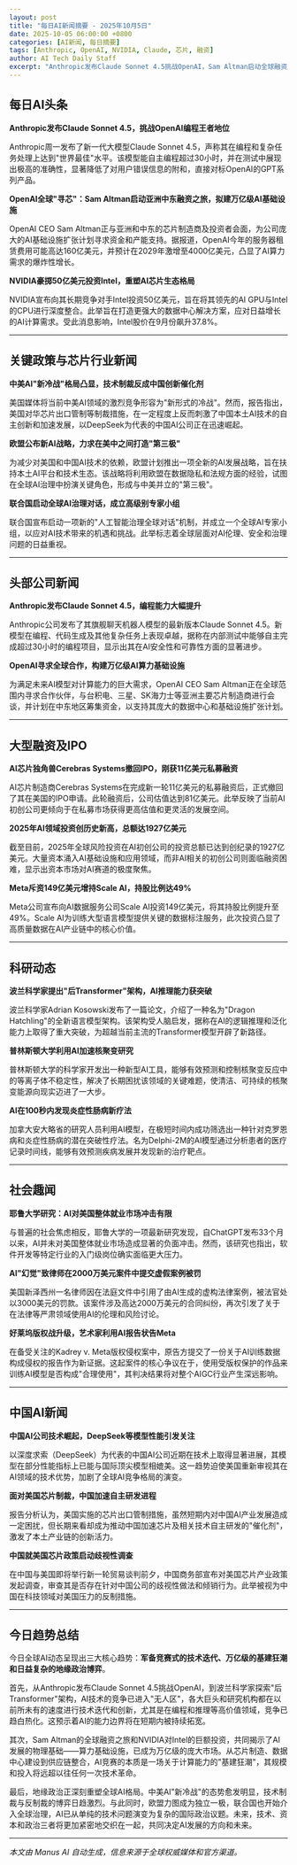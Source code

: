 ```yaml
---
layout: post
title: "每日AI新闻摘要 - 2025年10月5日"
date: 2025-10-05 06:00:00 +0800
categories: [AI新闻, 每日摘要]
tags: [Anthropic, OpenAI, NVIDIA, Claude, 芯片, 融资]
author: AI Tech Daily Staff
excerpt: "Anthropic发布Claude Sonnet 4.5挑战OpenAI，Sam Altman启动全球融资之旅，NVIDIA豪掷50亿投资Intel重塑AI芯片格局"
---
```


## 每日AI头条

**Anthropic发布Claude Sonnet 4.5，挑战OpenAI编程王者地位**

Anthropic周一发布了新一代大模型Claude Sonnet 4.5，声称其在编程和复杂任务处理上达到"世界最佳"水平。该模型能自主编程超过30小时，并在测试中展现出极高的准确性，显著降低了对用户错误信息的附和，直接对标OpenAI的GPT系列产品。

**OpenAI全球"寻芯"：Sam Altman启动亚洲中东融资之旅，拟建万亿级AI基础设施**

OpenAI CEO Sam Altman正与亚洲和中东的芯片制造商及投资者会面，为公司庞大的AI基础设施扩张计划寻求资金和产能支持。据报道，OpenAI今年的服务器租赁费用可能高达160亿美元，并预计在2029年激增至4000亿美元，凸显了AI算力需求的爆炸性增长。

**NVIDIA豪掷50亿美元投资Intel，重塑AI芯片生态格局**

NVIDIA宣布向其长期竞争对手Intel投资50亿美元，旨在将其领先的AI GPU与Intel的CPU进行深度整合。此举旨在打造更强大的数据中心解决方案，应对日益增长的AI计算需求。受此消息影响，Intel股价在9月份飙升37.8%。

---

## 关键政策与芯片行业新闻

**中美AI"新冷战"格局凸显，技术制裁反成中国创新催化剂**

美国媒体将当前中美AI领域的激烈竞争形容为"新形式的冷战"。然而，报告指出，美国对华芯片出口管制等制裁措施，在一定程度上反而刺激了中国本土AI技术的自主创新和加速发展，以DeepSeek为代表的中国AI公司正在迅速崛起。

**欧盟公布新AI战略，力求在美中之间打造"第三极"**

为减少对美国和中国AI技术的依赖，欧盟计划推出一项全新的AI发展战略，旨在扶持本土AI平台和技术生态。该战略将利用欧盟在数据隐私和法规方面的经验，试图在全球AI治理中扮演关键角色，形成与中美并立的"第三极"。

**联合国启动全球AI治理对话，成立高级别专家小组**

联合国宣布启动一项新的"人工智能治理全球对话"机制，并成立一个全球AI专家小组，以应对AI技术带来的机遇和挑战。此举标志着全球层面对AI伦理、安全和治理问题的日益重视。

---

## 头部公司新闻

**Anthropic发布Claude Sonnet 4.5，编程能力大幅提升**

Anthropic公司发布了其旗舰聊天机器人模型的最新版本Claude Sonnet 4.5。新模型在编程、代码生成及其他复杂任务上表现卓越，据称在内部测试中能够自主完成超过30小时的编程项目，显示出其在AI安全性和可靠性方面的显著进步。

**OpenAI寻求全球合作，构建万亿级AI算力基础设施**

为满足未来AI模型对计算能力的巨大需求，OpenAI CEO Sam Altman正在全球范围内寻求合作伙伴，与台积电、三星、SK海力士等亚洲主要芯片制造商进行会谈，并计划在中东地区筹集资金，以支持其庞大的数据中心和基础设施扩张计划。

---

## 大型融资及IPO

**AI芯片独角兽Cerebras Systems撤回IPO，刚获11亿美元私募融资**

AI芯片制造商Cerebras Systems在完成新一轮11亿美元的私募融资后，正式撤回了其在美国的IPO申请。此轮融资后，公司估值达到81亿美元。此举反映了当前AI初创公司更倾向于在私募市场获得更高估值和更灵活的发展空间。

**2025年AI领域投资创历史新高，总额达1927亿美元**

截至目前，2025年全球风险投资在AI初创公司的投资总额已达到创纪录的1927亿美元。大量资本涌入AI基础设施和应用领域，而非AI相关的初创公司则面临融资困难，显示出资本市场对AI赛道的极度聚焦。

**Meta斥资149亿美元增持Scale AI，持股比例达49%**

Meta公司宣布向AI数据服务公司Scale AI投资149亿美元，将其持股比例提升至49%。Scale AI为训练大型语言模型提供关键的数据标注服务，此次投资凸显了高质量数据在AI产业链中的核心价值。

---

## 科研动态

**波兰科学家提出"后Transformer"架构，AI推理能力获突破**

波兰科学家Adrian Kosowski发布了一篇论文，介绍了一种名为"Dragon Hatchling"的全新语言模型架构。该架构受人脑启发，据称在AI的逻辑推理和泛化能力上取得了重大突破，为超越当前主流的Transformer模型开辟了新路径。

**普林斯顿大学利用AI加速核聚变研究**

普林斯顿大学的科学家开发出一种新型AI工具，能够有效预测和控制核聚变反应中的等离子体不稳定性，解决了长期困扰该领域的关键难题，使清洁、可持续的核聚变能源向现实迈进了一大步。

**AI在100秒内发现炎症性肠病新疗法**

加拿大安大略省的研究人员利用AI模型，在极短时间内成功筛选出一种针对克罗恩病和炎症性肠病的潜在突破性疗法。名为Delphi-2M的AI模型通过分析患者的医疗记录时间线，能够有效预测疾病发展并发现新的治疗靶点。

---

## 社会趣闻

**耶鲁大学研究：AI对美国整体就业市场冲击有限**

与普遍的社会焦虑相反，耶鲁大学的一项最新研究发现，自ChatGPT发布33个月以来，AI并未对美国整体就业市场造成显著的负面冲击。然而，该研究也指出，软件开发等特定行业的入门级岗位确实面临更大压力。

**AI"幻觉"致律师在2000万美元案件中提交虚假案例被罚**

美国新泽西州一名律师因在法庭文件中引用了由AI生成的虚构法律案例，被法官处以3000美元的罚款。该案件涉及高达2000万美元的合同纠纷，再次引发了关于在法律等严肃领域使用AI的伦理和风险讨论。

**好莱坞版权战升级，艺术家利用AI报告状告Meta**

在备受关注的Kadrey v. Meta版权侵权案中，原告方提交了一份关于AI训练数据构成侵权的报告作为新证据。这起案件的核心争议在于，使用受版权保护的作品来训练AI模型是否构成"合理使用"，其判决结果将对整个AIGC行业产生深远影响。

---

## 中国AI新闻

**中国AI公司技术崛起，DeepSeek等模型性能引发关注**

以深度求索（DeepSeek）为代表的中国AI公司近期在技术上取得显著进展，其模型在部分性能指标上已能与国际顶尖模型相媲美。这一趋势迫使美国重新审视其在AI领域的技术优势，加剧了全球AI竞争格局的演变。

**面对美国芯片制裁，中国加速自主研发进程**

报告分析认为，美国实施的芯片出口管制措施，虽然短期内对中国AI产业发展造成一定困扰，但长期来看却成为推动中国加速芯片及相关技术自主研发的"催化剂"，激发了本土产业链的创新活力。

**中国就美国芯片政策启动歧视性调查**

在中国与美国即将举行新一轮贸易谈判前夕，中国商务部宣布对美国芯片产业政策发起调查，审查其是否存在针对中国公司的歧视性做法和倾销行为。此举被视为中国在科技领域对美国压力的反制措施。

---

## 今日趋势总结

今日全球AI动态呈现出三大核心趋势：**军备竞赛式的技术迭代、万亿级的基建狂潮和日益复杂的地缘政治博弈**。

首先，从Anthropic发布Claude Sonnet 4.5挑战OpenAI，到波兰科学家探索"后Transformer"架构，AI技术的竞争已进入"无人区"，各大巨头和研究机构都在以前所未有的速度进行技术迭代和创新，尤其是在编程和推理等高价值领域，竞争已趋白热化。这预示着AI的能力边界将在短期内被持续拓宽。

其次，Sam Altman的全球融资之旅和NVIDIA对Intel的巨额投资，共同揭示了AI发展的物理基础——算力基础设施，已成为万亿级的庞大市场。从芯片制造、数据中心建设到供应链整合，AI竞赛的本质是一场关于计算能力的"基建狂潮"，其规模和投入将远超以往任何一次技术革命。

最后，地缘政治正深刻重塑全球AI格局。中美AI"新冷战"的态势愈发明显，技术制裁与反制裁的博弈日趋激烈。与此同时，欧盟力图成为独立一极，联合国也开始介入全球治理，AI已从单纯的技术问题演变为复杂的国际政治议题。未来，技术、资本和政治三者将更加紧密地交织在一起，共同决定AI发展的方向和未来。

---

*本文由 Manus AI 自动生成，信息来源于全球权威媒体和官方渠道。*
